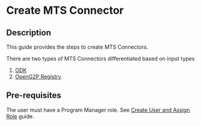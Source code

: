 # Create MTS Connector

## Description

This guide provides the steps to create MTS Connectors.

There are two types of MTS Connectors differentiated based on input types

1. [ODK](https://app.gitbook.com/s/xkdlCOLME2p03rS8nG8u/guides/user-guides/create-mts-connector/create-odk-mts-connector)
2. [OpenG2P Registry](https://app.gitbook.com/o/bnTr6Kp4z4CXR4QVIPSa/s/xkdlCOLME2p03rS8nG8u/\~/changes/174/guides/user-guides/create-mts-connector/create-openg2p-registry-mts-connector.)

## Pre-requisites

The user must have a Program Manager role. See [Create User and Assign Role](../assign-roles-to-users.md) guide.
